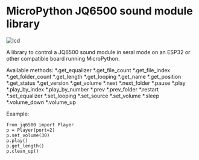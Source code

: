 # MicroPython JQ6500 sound module library
![lcd](http://www.rototron.info/wp-content/uploads/jq6500mp_01.jpg "JQ6500")

A library to control a JQ6500 sound module in seral mode on an ESP32 or other compatible board running MicroPython.

Available methods:
*.get_equalizer
*.get_file_count
*.get_file_index
*.get_folder_count
*.get_length
*.get_looping
*.get_name
*.get_position
*.get_status
*.get_version
*.get_volume
*.next
*.next_folder
*.pause
*.play
*.play_by_index
*.play_by_number
*.prev
*.prev_folder
*.restart
*.set_equalizer
*.set_looping
*.set_source
*.set_volume
*.sleep
*.volume_down
*.volume_up

Example:
```
from jq6500 import Player
p = Player(port=2)
p.set_volume(30)
p.play()
p.get_length()
p.clean_up()
```
